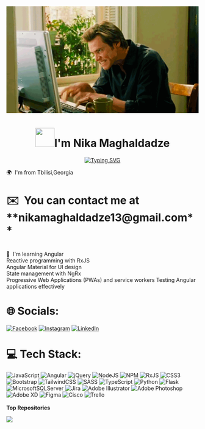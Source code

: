 <!-- ! GIF start -->
<div align="center">
<img src="./images/tumblr_mgsdk6pxdb1rp0vkjo1_500.gif" width="730" align="center">
</div>
<!-- !GIF end -->
<h1 align="center"><img src="./images/codedex-bot-logo.gif" width="50" height="50" />I'm Nika Maghaldadze </h1>
<p align="center"><a href="https://git.io/typing-svg"><img src="https://readme-typing-svg.demolab.com?font=Fira+Code&size=30&pause=1000&random=false&width=435&lines=Front-end+developer+from+Georgia" alt="Typing SVG" /></a></p>
<div align="start">

🌍  I'm from Tbilisi,Georgia</br>

<h1>✉️  You can contact me at **nikamaghaldadze13@gmail.com**</h1></br>
🧠  I'm learning Angular </br>
Reactive programming with RxJS</br>
Angular Material for UI design</br>
State management with NgRx</br>
Progressive Web Applications (PWAs) and service workers
Testing Angular applications effectively

</div>

# 🌐 Socials:

[![Facebook](https://img.shields.io/badge/Facebook-%231877F2.svg?logo=Facebook&logoColor=white)](https://facebook.com/https://www.facebook.com/nika.magaldadze.1) [![Instagram](https://img.shields.io/badge/Instagram-%23E4405F.svg?logo=Instagram&logoColor=white)](https://instagram.com/https://www.instagram.com/nicksonm_/) [![LinkedIn](https://img.shields.io/badge/LinkedIn-%230077B5.svg?logo=linkedin&logoColor=white)](https://linkedin.com/in/https://www.linkedin.com/in/nika-maghaldadze-556345261/)

# 💻 Tech Stack:

![JavaScript](https://img.shields.io/badge/javascript-%23323330.svg?style=for-the-badge&logo=javascript&logoColor=%23F7DF1E) ![Angular](https://img.shields.io/badge/angular-%23DD0031.svg?style=for-the-badge&logo=angular&logoColor=white) ![jQuery](https://img.shields.io/badge/jquery-%230769AD.svg?style=for-the-badge&logo=jquery&logoColor=white) ![NodeJS](https://img.shields.io/badge/node.js-6DA55F?style=for-the-badge&logo=node.js&logoColor=white) ![NPM](https://img.shields.io/badge/NPM-%23CB3837.svg?style=for-the-badge&logo=npm&logoColor=white) ![RxJS](https://img.shields.io/badge/rxjs-%23B7178C.svg?style=for-the-badge&logo=reactivex&logoColor=white) ![CSS3](https://img.shields.io/badge/css3-%231572B6.svg?style=for-the-badge&logo=css3&logoColor=white) ![Bootstrap](https://img.shields.io/badge/bootstrap-%238511FA.svg?style=for-the-badge&logo=bootstrap&logoColor=white) ![TailwindCSS](https://img.shields.io/badge/tailwindcss-%2338B2AC.svg?style=for-the-badge&logo=tailwind-css&logoColor=white) ![SASS](https://img.shields.io/badge/SASS-hotpink.svg?style=for-the-badge&logo=SASS&logoColor=white) ![TypeScript](https://img.shields.io/badge/typescript-%23007ACC.svg?style=for-the-badge&logo=typescript&logoColor=white) ![Python](https://img.shields.io/badge/python-3670A0?style=for-the-badge&logo=python&logoColor=ffdd54) ![Flask](https://img.shields.io/badge/flask-%23000.svg?style=for-the-badge&logo=flask&logoColor=white) ![MicrosoftSQLServer](https://img.shields.io/badge/Microsoft%20SQL%20Server-CC2927?style=for-the-badge&logo=microsoft%20sql%20server&logoColor=white) ![Jira](https://img.shields.io/badge/jira-%230A0FFF.svg?style=for-the-badge&logo=jira&logoColor=white) ![Adobe Illustrator](https://img.shields.io/badge/adobe%20illustrator-%23FF9A00.svg?style=for-the-badge&logo=adobe%20illustrator&logoColor=white) ![Adobe Photoshop](https://img.shields.io/badge/adobe%20photoshop-%2331A8FF.svg?style=for-the-badge&logo=adobe%20photoshop&logoColor=white) ![Adobe XD](https://img.shields.io/badge/Adobe%20XD-470137?style=for-the-badge&logo=Adobe%20XD&logoColor=#FF61F6) ![Figma](https://img.shields.io/badge/figma-%23F24E1E.svg?style=for-the-badge&logo=figma&logoColor=white) ![Cisco](https://img.shields.io/badge/cisco-%23049fd9.svg?style=for-the-badge&logo=cisco&logoColor=black) ![Trello](https://img.shields.io/badge/Trello-%23026AA7.svg?style=for-the-badge&logo=Trello&logoColor=white)
<br /><br />
<b>Top Repositories</b>

<div width="100%" align="center"><a href="https://github.com/NikolozMaghaldadze/UnilabDictionary" align="left"><img align="left" width="45%" src="https://github-readme-stats.vercel.app/api/pin/?username=NikolozMaghaldadze&repo=UnilabDictionary&title_color=ef4444&text_color=3382ed&icon_color=3382ed&bg_color=181824&hide_border=true&locale=en" /></a></div><br /><br /><br /><br /><br /><br /><br />

<!-- <a href="https://github.com/NikolozMaghaldadze/Gultmisani" align="right"><img align="right" width="45%" src="https://github-readme-stats.vercel.app/api/pin/?username=NikolozMaghaldadze&repo=Gultmisani&title_color=ef4444&text_color=3382ed&icon_color=3382ed&bg_color=181824&hide_border=true&locale=en" /></a> -->
